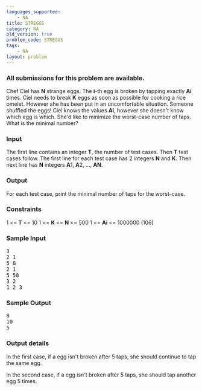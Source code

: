 ```yaml
---
languages_supported:
    - NA
title: STREGGS
category: NA
old_version: true
problem_code: STREGGS
tags:
    - NA
layout: problem
---
```

###  All submissions for this problem are available. 

Chef Ciel has **N** strange eggs. The **i**-th egg is broken by tapping exactly **Ai** times. Ciel needs to break **K** eggs as soon as possible for cooking a rice omelet. However she has been put in an uncomfortable situation. Someone shuffled the eggs! Ciel knows the values **Ai**, however she doesn't know which egg is which. She'd like to minimize the worst-case number of taps. What is the minimal number?

### Input

The first line contains an integer **T**, the number of test cases. Then **T** test cases follow. The first line for each test case has 2 integers **N** and **K**. Then next line has **N** integers **A**1, **A**2, ..., **AN**.

### Output

For each test case, print the minimal number of taps for the worst-case.

### Constraints

1 <= **T** <= 10
 1 <= **K** <= **N** <= 500
 1 <= **Ai** <= 1000000 (106)

### Sample Input

<pre>3
2 1
5 8
2 1
5 58
3 2
1 2 3
</pre>
### Sample Output

<pre>8
10
5
</pre>
### Output details

In the first case, if a egg isn't broken after 5 taps, she should continue to tap the same egg.

In the second case, if a egg isn't broken after 5 taps, she should tap another egg 5 times.
